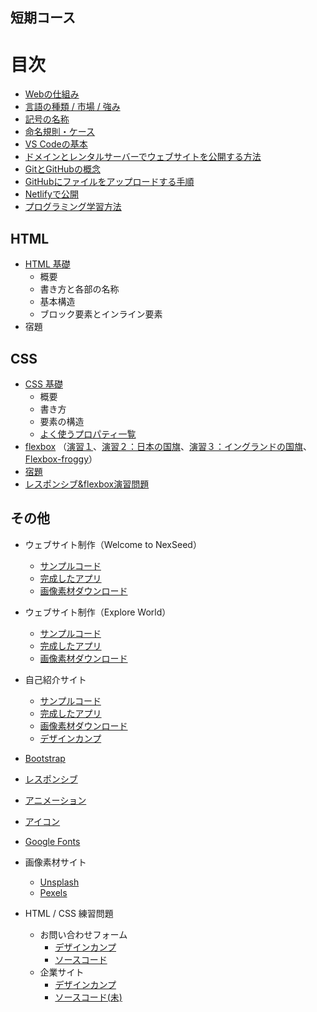 ## 短期コース
# 目次
* [Webの仕組み](https://github.com/NexSeed00/curriculum/blob/master/doc/web/about_web_for_class.pdf)
* [言語の種類 / 市場 / 強み](https://github.com/NexSeed00/Languages)
* [記号の名称](https://github.com/NexSeed00/HTML_CSS/blob/master/doc/06_symbols.md)
* [命名規則・ケース](https://github.com/NexSeed00/HTML_CSS/blob/master/doc/07_cases.md)
* [VS Codeの基本](https://github.com/NexSeed00/HTML_CSS/blob/master/doc/08_vscode.md)
* [ドメインとレンタルサーバーでウェブサイトを公開する方法](https://github.com/NexSeed00/deploy_on_rental_server)
* [GitとGitHubの概念](https://github.com/NexSeed00/git_basic)
* [GitHubにファイルをアップロードする手順](https://github.com/NexSeed00/github)
* [Netlifyで公開](https://github.com/NexSeed00/netlify)
* [プログラミング学習方法](https://docs.google.com/presentation/d/13WQuSGq51RQ6qVnVdoR8uErGt4gVxKQ9LTZk4K2f1sA/edit?usp=sharing)




## HTML
* [HTML 基礎](https://github.com/NexSeed00/HTML_CSS/blob/master/doc/01_html_basic.md)
	* 概要
	* 書き方と各部の名称
	* 基本構造
	* ブロック要素とインライン要素
* 宿題 

## CSS
* [CSS 基礎](https://github.com/NexSeed00/HTML_CSS/blob/master/doc/02_css_basic.md) 
	* 概要
	*  書き方
	*  要素の構造
	*  [よく使うプロパティ一覧](https://github.com/NexSeed00/css_properties)
*  [flexbox](https://github.com/NexSeed00/HTML_CSS/blob/master/doc/04_flexbox.md) （[演習１](https://github.com/NexSeed00/flexbox)、[演習２：日本の国旗](https://github.com/NexSeed00/flexbox-hw-2)、[演習３：イングランドの国旗](https://github.com/NexSeed00/flexbox_flag_england)、[Flexbox-froggy](https://flexboxfroggy.com/#ja)） 
* [宿題]()
* [レスポンシブ&flexbox演習問題](https://github.com/NexSeed00/responsive_practice)

## その他

* ウェブサイト制作（Welcome to NexSeed）
	* [サンプルコード](https://github.com/NexSeed00/Welcome_to_NexSeed)
	* [完成したアプリ](https://heuristic-kilby-bf0e3e.netlify.app/)
	* [画像素材ダウンロード](https://github.com/NexSeed00/Welcome_to_NexSeed/blob/master/assets/img.zip?raw=true)
* ウェブサイト制作（Explore World）
	* [サンプルコード](https://github.com/NexSeed00/Explore_World)
	* [完成したアプリ](https://cocky-kalam-936bf7.netlify.app)
	* [画像素材ダウンロード](https://github.com/NexSeed00/Explore_World/blob/master/img.zip?raw=true)
* 自己紹介サイト
	* [サンプルコード](https://github.com/NexSeed00/My_Website)
	* [完成したアプリ](https://heuristic-shockley-4fb208.netlify.app/)
	* [画像素材ダウンロード](https://github.com/NexSeed00/My_Website/blob/master/img.zip?raw=true)	
	* [デザインカンプ](https://drive.google.com/open?id=1thv1b2gtBc9lUNksOla_QUBFza7Vj_72)
* [Bootstrap](https://github.com/NexSeed00/Bootstrap_basic)
* [レスポンシブ](https://github.com/NexSeed00/HTML_CSS/blob/master/doc/11_responsive.md)
* [アニメーション](https://github.com/NexSeed00/HTML_CSS/blob/master/doc/12_animation.md)
* [アイコン](https://github.com/NexSeed00/HTML_CSS/blob/master/doc/10_icons.md)
* [Google Fonts](https://github.com/NexSeed00/HTML_CSS/blob/master/doc/09_fonts.md)


* 画像素材サイト
  * [Unsplash](https://unsplash.com/)
  * [Pexels](https://www.pexels.com/ja-jp/)

* HTML / CSS 練習問題
  * お問い合わせフォーム
    * [デザインカンプ](https://xd.adobe.com/spec/2d42f2ad-6140-42b5-55b0-df4c84cc5a5d-5b73/)
    * [ソースコード](https://github.com/NexSeed00/contact_form)
  * 企業サイト
    * [デザインカンプ](https://xd.adobe.com/spec/3590c236-ae02-414a-5881-a073545703f5-43a1/)
    * [ソースコード(未)]()


 
 
 
